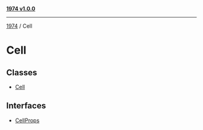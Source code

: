 [**1974 v1.0.0**](../README.md)

***

[1974](../modules.md) / Cell

# Cell

## Classes

- [Cell](classes/Cell.md)

## Interfaces

- [CellProps](interfaces/CellProps.md)
